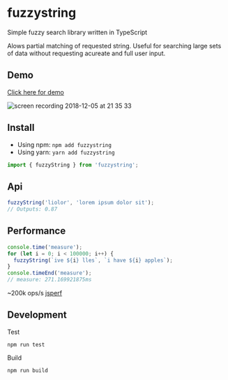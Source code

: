 # fuzzystring

Simple fuzzy search library written in TypeScript

Alows partial matching of requested string. Useful for searching large sets of data without requesting acureate and full user input.

## Demo

[Click here for demo](https://pie6k.github.io/fuzzystring/)

![screen recording 2018-12-05 at 21 35 33](https://user-images.githubusercontent.com/7311462/49559878-ed6f0a80-f8d5-11e8-8cf6-fd5734512f9f.gif)

## Install

- Using npm: `npm add fuzzystring`
- Using yarn: `yarn add fuzzystring`

```ts
import { fuzzyString } from 'fuzzystring';
```

## Api

```ts
fuzzyString('liolor', 'lorem ipsum dolor sit');
// Outputs: 0.87
```

## Performance

```ts
console.time('measure');
for (let i = 0; i < 100000; i++) {
  fuzzyString(`ive ${i} lles`, `i have ${i} apples`);
}
console.timeEnd('measure');
// measure: 271.169921875ms
```

~200k ops/s [jsperf](https://jsperf.com/fuzzystring2)

## Development

Test

`npm run test`

Build

`npm run build`
